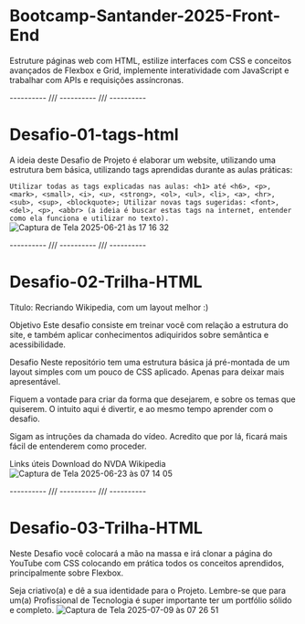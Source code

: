 # Bootcamp-Santander-2025-Front-End

Estruture páginas web com HTML, estilize interfaces com CSS e conceitos avançados de Flexbox e Grid, implemente interatividade com JavaScript e trabalhar com APIs e requisições assíncronas.

---------- /// ---------- /// ----------

# Desafio-01-tags-html

A ideia deste Desafio de Projeto é elaborar um website, utilizando uma estrutura bem básica, utilizando tags aprendidas durante as aulas práticas:

`Utilizar todas as tags explicadas nas aulas: <h1> até <h6>, <p>, <mark>, <small>, <i>, <u>, <strong>, <ol>, <ul>, <li>, <a>, <hr>, <sub>, <sup>, <blockquote>;
Utilizar novas tags sugeridas: <font>, <del>, <p>, <abbr> (a ideia é buscar estas tags na internet, entender como ela funciona e utilizar no texto).`
![Captura de Tela 2025-06-21 às 17 16 32](https://github.com/user-attachments/assets/34656c21-b009-4ee1-a9a3-8cd4121eace5)

---------- /// ---------- /// ----------

# Desafio-02-Trilha-HTML

Título: Recriando Wikipedia, com um layout melhor :)

Objetivo
Este desafio consiste em treinar você com relação a estrutura do site, e também aplicar conhecimentos adiquiridos sobre semântica e acessibilidade.

Desafio
Neste repositório tem uma estrutura básica já pré-montada de um layout simples com um pouco de CSS aplicado. Apenas para deixar mais apresentável.

Fiquem a vontade para criar da forma que desejarem, e sobre os temas que quiserem. O intuito aqui é divertir, e ao mesmo tempo aprender com o desafio.

Sigam as intruções da chamada do vídeo. Acredito que por lá, ficará mais fácil de entenderem como proceder.

Links úteis
Download do NVDA
Wikipedia
![Captura de Tela 2025-06-23 às 07 14 05](https://github.com/user-attachments/assets/1042e09e-d6c4-4c76-ad58-3629e873678f)

---------- /// ---------- /// ----------

# Desafio-03-Trilha-HTML

Neste Desafio você colocará a mão na massa e irá clonar a página do YouTube com CSS colocando em prática todos os conceitos aprendidos, principalmente sobre Flexbox.
 
Seja criativo(a) e dê a sua identidade para o Projeto. Lembre-se que para um(a) Profissional de Tecnologia é super importante ter um portfólio sólido e completo.
![Captura de Tela 2025-07-09 às 07 26 51](https://github.com/user-attachments/assets/0a8b5d22-eef3-40e8-9b83-e98ce0e3ae84)
